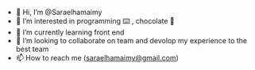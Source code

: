 - 👋 Hi, I’m @Saraelhamaimy
- 👀 I’m interested in programming ⌨️ , chocolate 🍫 
- 🌱 I’m currently learning front end 
- 💞️ I’m looking to collaborate on team and devolop my experience to the best team 
- 📫 How to reach me (saraelhamaimy@gmail.com)

<!---
Saraelhamaimy/Saraelhamaimy is a ✨ special ✨ repository because its `README.md` (this file) appears on your GitHub profile.
You can click the Preview link to take a look at your changes.
--->
